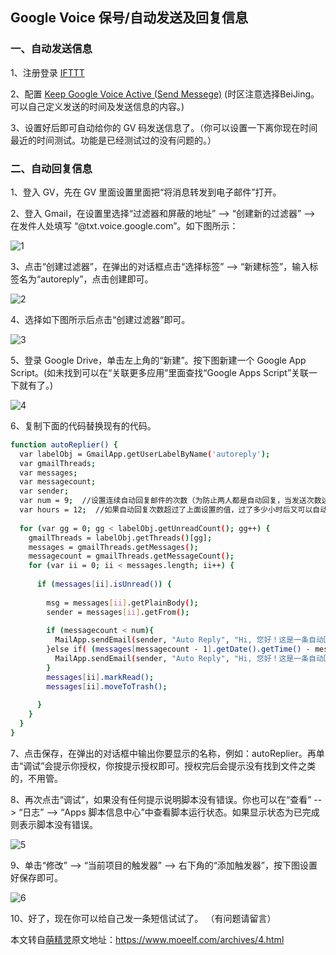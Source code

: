 ## Google Voice 保号/自动发送及回复信息

### 一、自动发送信息

1、注册登录 [IFTTT](https://www.moeelf.com/go/aHR0cHM6Ly9pZnR0dC5jb20=)

2、配置 [Keep Google Voice Active (Send Messege)](https://www.moeelf.com/go/aHR0cHM6Ly9pZnR0dC5jb20vYXBwbGV0cy9Tc254VFlaSi1rZWVwLWdvb2dsZS12b2ljZS1hY3RpdmUtc2VuZC1tZXNzZWdl) (时区注意选择BeiJing。可以自己定义发送的时间及发送信息的内容。)

3、设置好后即可自动给你的 GV 码发送信息了。（你可以设置一下离你现在时间最近的时间测试。功能是已经测试过的没有问题的。）


### 二、自动回复信息

1、登入 GV，先在 GV 里面设置里面把“将消息转发到电子邮件”打开。

2、登入 Gmail，在设置里选择“过滤器和屏蔽的地址” --> “创建新的过滤器” --> 在发件人处填写 “@txt.voice.google.com”。如下图所示：

![1](https://camo.githubusercontent.com/f52a4f300edb7c383bb829216605a8c18b411801/68747470733a2f2f7777772e6d6f65656c662e636f6d2f616374696f6e2f57617465726d61726b3f6d61726b3d4c33567a63693931634778765957527a4c7a49774d546b764d4455764f444d344d7a55304f444d794c6e42755a773d3d)

3、点击“创建过滤器”，在弹出的对话框点击“选择标签” --> “新建标签”，输入标签名为“autoreply”，点击创建即可。

![2](https://camo.githubusercontent.com/9aaf099afeaee93354aaaa045a19b920f63b8608/68747470733a2f2f7777772e6d6f65656c662e636f6d2f616374696f6e2f57617465726d61726b3f6d61726b3d4c33567a63693931634778765957527a4c7a49774d546b764d4455764d5441344d5467354d4449344f533577626d633d)

4、选择如下图所示后点击“创建过滤器”即可。

![3](https://camo.githubusercontent.com/9aaf099afeaee93354aaaa045a19b920f63b8608/68747470733a2f2f7777772e6d6f65656c662e636f6d2f616374696f6e2f57617465726d61726b3f6d61726b3d4c33567a63693931634778765957527a4c7a49774d546b764d4455764d5441344d5467354d4449344f533577626d633d)


5、登录 Google Drive，单击左上角的“新建”。按下图新建一个 Google App Script。(如未找到可以在“关联更多应用”里面查找“Google Apps Script”关联一下就有了。)

![4](https://camo.githubusercontent.com/6992412e3846375845b524f4dcb4b81572597b83/68747470733a2f2f7777772e6d6f65656c662e636f6d2f616374696f6e2f57617465726d61726b3f6d61726b3d4c33567a63693931634778765957527a4c7a49774d546b764d4455764d7a59774f444d314d444d7a4d793577626d633d)

6、复制下面的代码替换现有的代码。
```bash
function autoReplier() {
  var labelObj = GmailApp.getUserLabelByName('autoreply');
  var gmailThreads;
  var messages;
  var messagecount;
  var sender;
  var num = 9;  //设置连续自动回复邮件的次数（为防止两人都是自动回复，当发送次数达到 9 时将不自动回复）。
  var hours = 12;  //如果自动回复次数超过了上面设置的值，过了多少小时后又可以自动回复。
    
  for (var gg = 0; gg < labelObj.getUnreadCount(); gg++) {
    gmailThreads = labelObj.getThreads()[gg];
    messages = gmailThreads.getMessages();
    messagecount = gmailThreads.getMessageCount();
    for (var ii = 0; ii < messages.length; ii++) {
      
      if (messages[ii].isUnread()) {
        
        msg = messages[ii].getPlainBody();
        sender = messages[ii].getFrom(); 
 
        if (messagecount < num){
          MailApp.sendEmail(sender, "Auto Reply", "Hi, 您好！这是一条自动回复短信！本短信由 Google Apps Script 自动发出。");
        }else if( (messages[messagecount - 1].getDate().getTime() - messages[messagecount - num].getDate().getTime()) > hours * 60 * 60 * 1000 ){
          MailApp.sendEmail(sender, "Auto Reply", "Hi, 您好！这是一条自动回复短信！本短信由 Google Apps Script 自动发出。");
        }
        messages[ii].markRead();
        messages[ii].moveToTrash();
 
      }
    }
  }
}
```

7、点击保存，在弹出的对话框中输出你要显示的名称，例如：autoReplier。再单击“调试”会提示你授权，你按提示授权即可。授权完后会提示没有找到文件之类的，不用管。

8、再次点击“调试”，如果没有任何提示说明脚本没有错误。你也可以在“查看” --> “日志” --> “Apps 脚本信息中心”中查看脚本运行状态。如果显示状态为已完成则表示脚本没有错误。

![5](https://www.moeelf.com/action/Watermark?mark=L3Vzci91cGxvYWRzLzIwMTkvMDUvNzA2MzQ2ODQ1LnBuZw==)

9、单击“修改” --> “当前项目的触发器” --> 右下角的“添加触发器”，按下图设置好保存即可。

![6](https://camo.githubusercontent.com/3be707e008523c041b765d2191fb5060f952654f/68747470733a2f2f7777772e6d6f65656c662e636f6d2f616374696f6e2f57617465726d61726b3f6d61726b3d4c33567a63693931634778765957527a4c7a49774d546b764d4455764e4445324d4459794e6a51354d693577626d633d)

10、好了，现在你可以给自己发一条短信试试了。  （有问题请留言）

本文转自[萌精灵](https://www.moeelf.com)原文地址：https://www.moeelf.com/archives/4.html

